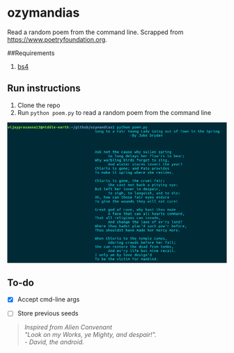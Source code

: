 # ozymandias
Read a random poem from the command line. Scrapped from https://www.poetryfoundation.org.

##Requirements
1. [bs4](https://pypi.python.org/pypi/beautifulsoup4)

## Run instructions
1. Clone the repo
2. Run `python poem.py` to read a random poem from the command line

![How it'd look when you run it](/screenshot.png)

## To-do
- [x] Accept cmd-line args
- [ ] Store previous seeds


> *Inspired from Alien Convenant <br/>
  "Look on my Works, ye Mighty, and despair!".<br/>   - David, the android.*
  
